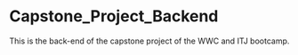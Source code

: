 # Capstone_Project_Backend
This is the back-end of the capstone project of the WWC and ITJ bootcamp.
